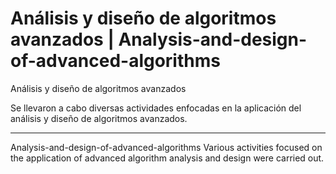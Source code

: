 # Análisis y diseño de algoritmos avanzados | Analysis-and-design-of-advanced-algorithms 

Análisis y diseño de algoritmos avanzados

Se llevaron a cabo diversas actividades enfocadas en la aplicación del análisis y diseño de algoritmos avanzados. 

------------------------------------------------
Analysis-and-design-of-advanced-algorithms 
Various activities focused on the application of advanced algorithm analysis and design were carried out.
